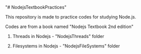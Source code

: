 "# NodejsTextbookPractices" 

This repository is made to practice codes for studying Node.js.

Codes are from a book named "Nodejs Textbook 2nd edition"

1. Threads in Nodejs - "NodejsThreads" folder

2. Filesystems in Nodejs  - "NodejsFileSystems" folder

